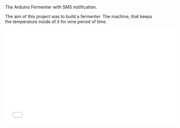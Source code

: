 <h>The Arduino Fermenter with SMS notification.</h>
<p>The aim of this project was to build a fermenter. The machine, that keeps the temperature inside of it for ome period of time.</p>

<iframe width="560" height="315" src="images_ferm/blinking.mp4"  frameborder="0" allowfullscreen></iframe>
